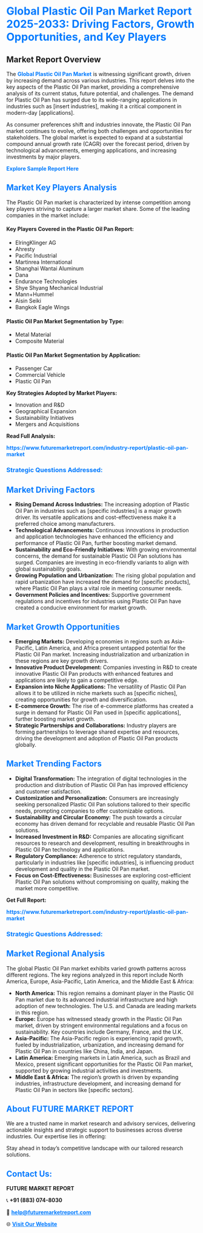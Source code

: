 <h1 style="color: #007BFF;">Global Plastic Oil Pan Market Report 2025-2033: Driving Factors, Growth Opportunities, and Key Players</h1>

<section id="overview">
<h2>Market Report Overview</h2>
<p>The <a href="https://www.futuremarketreport.com/industry-report/plastic-oil-pan-market" style="color: #007BFF; text-decoration: none;"><strong>Global Plastic Oil Pan Market</strong></a> is witnessing significant growth, driven by increasing demand across various industries. This report delves into the key aspects of the Plastic Oil Pan market, providing a comprehensive analysis of its current status, future potential, and challenges. The demand for Plastic Oil Pan has surged due to its wide-ranging applications in industries such as [insert industries], making it a critical component in modern-day [applications].</p>
<p>As consumer preferences shift and industries innovate, the Plastic Oil Pan market continues to evolve, offering both challenges and opportunities for stakeholders. The global market is expected to expand at a substantial compound annual growth rate (CAGR) over the forecast period, driven by technological advancements, emerging applications, and increasing investments by major players.</p>
</section>

<section id="overview">
<p><a href="https://www.futuremarketreport.com/request-sample/reportId=126460" style="color: #007BFF; text-decoration: none;"><strong>Explore Sample Report Here</strong></a></p>
</section>

<section id="key-players">
<h2 style="color: #007BFF;">Market Key Players Analysis</h2>
<p>The Plastic Oil Pan market is characterized by intense competition among key players striving to capture a larger market share. Some of the leading companies in the market include:</p>
<h4>Key Players Covered in the Plastic Oil Pan Report:</h4>
<ul><li>ElringKlinger AG</li><li>Ahresty</li><li>Pacific Industrial</li><li>Martinrea International</li><li>Shanghai Wantai Aluminum</li><li>Dana</li><li>Endurance Technologies</li><li>Shye Shyang Mechanical Industrial</li><li>Mann+Hummel</li><li>Aisin Seiki</li><li>Bangkok Eagle Wings</li></ul>
<h4>Plastic Oil Pan Market Segmentation by Type:</h4>
<ul><li>Metal Material</li><li>Composite Material</li></ul>

<h4>Plastic Oil Pan Market Segmentation by Application:</h4>
<ul><li>Passenger Car</li><li>Commercial Vehicle</li><li>Plastic Oil Pan</li></ul>
<p><strong>Key Strategies Adopted by Market Players:</strong></p>
<ul>
<li>Innovation and R&D</li>
<li>Geographical Expansion</li>
<li>Sustainability Initiatives</li>
<li>Mergers and Acquisitions</li>
</ul>
</section>

<section>
<p><strong>Read Full Analysis: </strong></p><a href="https://www.futuremarketreport.com/industry-report/plastic-oil-pan-market" style="color: #007BFF; text-decoration: none;"><strong>https://www.futuremarketreport.com/industry-report/plastic-oil-pan-market</strong></a>
<h3 style="color: #007BFF;">Strategic Questions Addressed:</h3>
</section>

<section id="driving-factors">
<h2 style="color: #007BFF;">Market Driving Factors</h2>
<ul>
<li><strong>Rising Demand Across Industries:</strong> The increasing adoption of Plastic Oil Pan in industries such as [specific industries] is a major growth driver. Its versatile applications and cost-effectiveness make it a preferred choice among manufacturers.</li>
<li><strong>Technological Advancements:</strong> Continuous innovations in production and application technologies have enhanced the efficiency and performance of Plastic Oil Pan, further boosting market demand.</li>
<li><strong>Sustainability and Eco-Friendly Initiatives:</strong> With growing environmental concerns, the demand for sustainable Plastic Oil Pan solutions has surged. Companies are investing in eco-friendly variants to align with global sustainability goals.</li>
<li><strong>Growing Population and Urbanization:</strong> The rising global population and rapid urbanization have increased the demand for [specific products], where Plastic Oil Pan plays a vital role in meeting consumer needs.</li>
<li><strong>Government Policies and Incentives:</strong> Supportive government regulations and incentives for industries using Plastic Oil Pan have created a conducive environment for market growth.</li>
</ul>
</section>

<section id="growth-opportunities">
<h2 style="color: #007BFF;">Market Growth Opportunities</h2>
<ul>
<li><strong>Emerging Markets:</strong> Developing economies in regions such as Asia-Pacific, Latin America, and Africa present untapped potential for the Plastic Oil Pan market. Increasing industrialization and urbanization in these regions are key growth drivers.</li>
<li><strong>Innovative Product Development:</strong> Companies investing in R&D to create innovative Plastic Oil Pan products with enhanced features and applications are likely to gain a competitive edge.</li>
<li><strong>Expansion into Niche Applications:</strong> The versatility of Plastic Oil Pan allows it to be utilized in niche markets such as [specific niches], creating opportunities for growth and diversification.</li>
<li><strong>E-commerce Growth:</strong> The rise of e-commerce platforms has created a surge in demand for Plastic Oil Pan used in [specific applications], further boosting market growth.</li>
<li><strong>Strategic Partnerships and Collaborations:</strong> Industry players are forming partnerships to leverage shared expertise and resources, driving the development and adoption of Plastic Oil Pan products globally.</li>
</ul>
</section>

<section id="trending-factors">
<h2 style="color: #007BFF;">Market Trending Factors</h2>
<ul>
<li><strong>Digital Transformation:</strong> The integration of digital technologies in the production and distribution of Plastic Oil Pan has improved efficiency and customer satisfaction.</li>
<li><strong>Customization and Personalization:</strong> Consumers are increasingly seeking personalized Plastic Oil Pan solutions tailored to their specific needs, prompting companies to offer customizable options.</li>
<li><strong>Sustainability and Circular Economy:</strong> The push towards a circular economy has driven demand for recyclable and reusable Plastic Oil Pan solutions.</li>
<li><strong>Increased Investment in R&D:</strong> Companies are allocating significant resources to research and development, resulting in breakthroughs in Plastic Oil Pan technology and applications.</li>
<li><strong>Regulatory Compliance:</strong> Adherence to strict regulatory standards, particularly in industries like [specific industries], is influencing product development and quality in the Plastic Oil Pan market.</li>
<li><strong>Focus on Cost-Effectiveness:</strong> Businesses are exploring cost-efficient Plastic Oil Pan solutions without compromising on quality, making the market more competitive.</li>
</ul>
</section>

<section>
<p><strong>Get Full Report: </strong></p><a href="https://www.futuremarketreport.com/industry-report/plastic-oil-pan-market" style="color: #007BFF; text-decoration: none;"><strong>https://www.futuremarketreport.com/industry-report/plastic-oil-pan-market</strong></a>
<h3 style="color: #007BFF;">Strategic Questions Addressed:</h3>
</section>


<section id="regional-analysis">
<h2 style="color: #007BFF;">Market Regional Analysis</h2>
<p>The global Plastic Oil Pan market exhibits varied growth patterns across different regions. The key regions analyzed in this report include North America, Europe, Asia-Pacific, Latin America, and the Middle East & Africa:</p>
<ul>
<li><strong>North America:</strong> This region remains a dominant player in the Plastic Oil Pan market due to its advanced industrial infrastructure and high adoption of new technologies. The U.S. and Canada are leading markets in this region.</li>
<li><strong>Europe:</strong> Europe has witnessed steady growth in the Plastic Oil Pan market, driven by stringent environmental regulations and a focus on sustainability. Key countries include Germany, France, and the U.K.</li>
<li><strong>Asia-Pacific:</strong> The Asia-Pacific region is experiencing rapid growth, fueled by industrialization, urbanization, and increasing demand for Plastic Oil Pan in countries like China, India, and Japan.</li>
<li><strong>Latin America:</strong> Emerging markets in Latin America, such as Brazil and Mexico, present significant opportunities for the Plastic Oil Pan market, supported by growing industrial activities and investments.</li>
<li><strong>Middle East & Africa:</strong> The region’s growth is driven by expanding industries, infrastructure development, and increasing demand for Plastic Oil Pan in sectors like [specific sectors].</li>
</ul>
</section>

<footer>
<h2 style="color: #007BFF;">About FUTURE MARKET REPORT</h2>
<p>We are a trusted name in market research and advisory services, delivering actionable insights and strategic support to businesses across diverse industries. Our expertise lies in offering:</p>

<p>Stay ahead in today’s competitive landscape with our tailored research solutions.</p>

<h2 style="color: #007BFF;">Contact Us:</h2>
<p><strong>FUTURE MARKET REPORT</strong></p>
<p>📞 <strong>+91 (883) 074-8030</strong></p>
<p>📧 <strong><a href="mailto:help@futuremarketreport.com" style="color: #007BFF;">help@futuremarketreport.com</a></strong></p>
<p>🌐 <strong><a href="https://www.futuremarketreport.com/" style="color: #007BFF;">Visit Our Website</a></strong></p>
</footer>